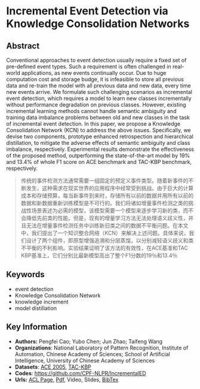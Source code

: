 # Incremental Event Detection via Knowledge Consolidation Networks
## Abstract
Conventional approaches to event detection usually require a fixed set of pre-defined event types. Such a requirement is often challenged in real-world applications, as new events continually occur. Due to huge computation cost and storage budge, it is infeasible to store all previous data and re-train the model with all previous data and new data, every time new events arrive. We formulate such challenging scenarios as incremental event detection, which requires a model to learn new classes incrementally without performance degradation on previous classes. However, existing incremental learning methods cannot handle semantic ambiguity and training data imbalance problems between old and new classes in the task of incremental event detection. In this paper, we propose a Knowledge Consolidation Network (KCN) to address the above issues. Specifically, we devise two components, prototype enhanced retrospection and hierarchical distillation, to mitigate the adverse effects of semantic ambiguity and class imbalance, respectively. Experimental results demonstrate the effectiveness of the proposed method, outperforming the state-of-the-art model by 19% and 13.4% of whole F1 score on ACE benchmark and TAC-KBP benchmark, respectively.

> 传统的事件检测方法通常需要一组固定的预定义事件类型。随着新事件的不断发生，这种需求在现实世界的应用程序中经常受到挑战。由于巨大的计算成本和存储预算，每当新事件到来时，存储所有以前的数据并用所有以前的数据和新数据重新训练模型是不可行的。我们将诸如增量事件检测之类的挑战性场景表述为必需的模型，该模型需要一个模型来逐步学习新的类，而不会降低先前类的性能。但是，现有的增量学习方法无法处理语义歧义性，并且无法在增量事件检测任务中训练新旧类之间的数据不平衡问题。在本文中，我们提出了一个知识整合网络（KCN）来解决上述问题。具体来说，我们设计了两个组件，即原型增强追溯和分层蒸馏，以分别减轻语义歧义和类不平衡的不利影响。实验结果证明了该方法的有效性，在ACE基准和TAC KBP基准上，它们分别比最新模型高出了整个F1分数的19％和13.4％
## Keywords
- event detection
- Knowledge Consolidation Network
- knowledge increment
- model distillation
## Key Information
- **Authors:** Pengfei Cao; Yubo Chen; Jun Zhao; Taifeng Wang
- **Organizations**: National Laboratory of Pattern Recognition, Institute of Automation,
Chinese Academy of Sciences; School of Artificial Intelligence, University of Chinese Academy of Sciences
- **Datasets**: [ACE 2005](https://catalog.ldc.upenn.edu/LDC2006T06), [TAC-KBP](https://tac.nist.gov/2017/KBP/data.html)
- **Codes**: <https://github.com/CPF-NLPR/IncrementalED>
- **Urls:** [ACL Page](https://www.aclweb.org/anthology/2020.emnlp-main.52/), [Pdf](https://github.com/Clearailhc/KG-NLP-Papers/blob/main/EMNLP/2020/EE/pdf/2020.emnlp-main.52.pdf), Video, Slides, [BibTex](https://www.aclweb.org/anthology/2020.emnlp-main.52.bib)
